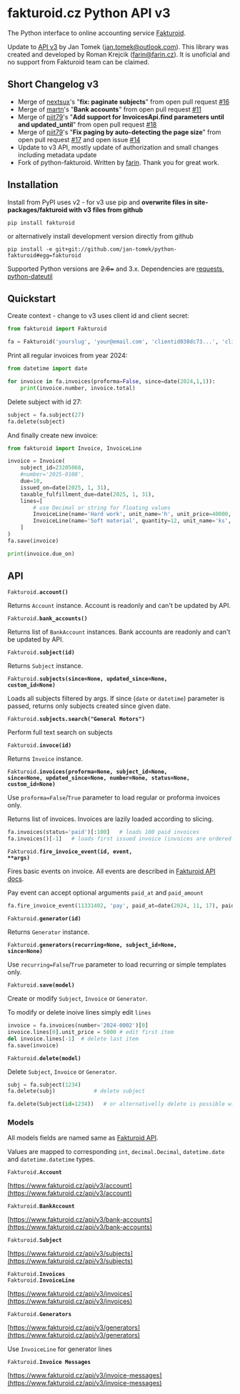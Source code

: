 # fakturoid.cz Python API v3

The Python interface to online accounting service [Fakturoid](http://fakturoid.cz/).

Update to [API v3](https://www.fakturoid.cz/api/v3) by Jan Tomek ([jan.tomek@outlook.com](mailto:jan.tomek@outlook.com)).
This library was created and developed by Roman Krejcik ([farin@farin.cz](mailto:farin@farin.cz)).
It is unoficial and no support from Fakturoid team can be claimed.

## Short Changelog v3

- Merge of [nextsux](https://github.com/nextsux)'s "**fix: paginate subjects**" from open pull request [#16](https://github.com/farin/python-fakturoid/pull/16)
- Merge of [martn](https://github.com/martn)'s "**Bank accounts**" from open pull request [#11](https://github.com/farin/python-fakturoid/pull/11)
- Merge of [piit79](https://github.com/piit79)'s "**Add support for InvoicesApi.find parameters until and updated_until**" from open pull request [#18](https://github.com/farin/python-fakturoid/pull/18)
- Merge of [piit79](https://github.com/piit79)'s "**Fix paging by auto-detecting the page size**" from open pull request [#17](https://github.com/farin/python-fakturoid/pull/17) and open issue [#14](https://github.com/farin/python-fakturoid/issues/14) 
- Update to v3 API, mostly update of authorization and small changes including metadata update 
- Fork of python-fakturoid. Written by [farin](https://github.com/farin). Thank you for great work.  

## Installation

Install from PyPI uses v2 - for v3 use pip and <b>overwrite files in site-packages/fakturoid with v3 files from github</b> 

    pip install fakturoid 

or alternatively install development version directly from github

    pip install -e git+git://github.com/jan-tomek/python-fakturoid#egg=fakturoid

Supported Python versions are ~~2.6+~~ and 3.x. Dependencies are [requests](https://pypi.python.org/pypi/requests),
[python-dateutil](https://pypi.python.org/pypi/python-dateutil/2.1)

## Quickstart

Create context - change to v3 uses client id and client secret:
```python
from fakturoid import Fakturoid

fa = Fakturoid('yourslug', 'your@email.com', 'clientid038dc73...', 'clientsecret7452f8..,','YourApp (yourname@example.com)')
```

Print all regular invoices from year 2024:
```python
from datetime import date

for invoice in fa.invoices(proforma=False, since=date(2024,1,1)):
    print(invoice.number, invoice.total)
```

Delete subject with id 27:
```python
subject = fa.subject(27)
fa.delete(subject)
```

And finally create new invoice:
```python
from fakturoid import Invoice, InvoiceLine

invoice = Invoice(
    subject_id=23205068,
    #number='2025-0108',
    due=10,
    issued_on=date(2025, 1, 31),
    taxable_fulfillment_due=date(2025, 1, 31),
    lines=[
        # use Decimal or string for floating values
        InvoiceLine(name='Hard work', unit_name='h', unit_price=40000, vat_rate=21),
        InvoiceLine(name='Soft material', quantity=12, unit_name='ks', unit_price="4.60", vat_rate=21),
    ]
)
fa.save(invoice)

print(invoice.due_on)
```

## API

<code>Fakturoid.<b>account()</b></code>

Returns `Account` instance. Account is readonly and can't be updated by API.

<code>Fakturoid.<b>bank_accounts()</b></code>

Returns list of `BankAccount` instances. Bank accounts are readonly and can't be updated by API.

<code>Fakturoid.<b>subject(id)</b></code>

Returns `Subject` instance.

<code>Fakturoid.<b>subjects(since=None, updated_since=None, custom_id=None)</b></code>

Loads all subjects filtered by args.
If since (`date` or `datetime`) parameter is passed, returns only subjects created since given date.

<code>Fakturoid.<b>subjects.search("General Motors")</b></code>

Perform full text search on subjects

<code>Fakturoid.<b>invoce(id)</b></code>

Returns `Invoice` instance.

<code>Fakturoid.<b>invoices(proforma=None, subject_id=None, since=None, updated_since=None, number=None, status=None, custom_id=None)</b></code>

Use `proforma=False`/`True` parameter to load regular or proforma invoices only.

Returns list of invoices. Invoices are lazily loaded according to slicing.
```python
fa.invoices(status='paid')[:100]   # loads 100 paid invoices
fa.invoices()[-1]   # loads first issued invoice (invoices are ordered from latest to first)
```

<code>Fakturoid.<b>fire_invoice_event(id, event, **args)</b></code>

Fires basic events on invoice. All events are described in [Fakturoid API docs](http://docs.fakturoid.apiary.io/#reference/invoices/invoice-actions/akce-nad-fakturou).

Pay event can accept optional arguments `paid_at` and `paid_amount`
```python
fa.fire_invoice_event(11331402, 'pay', paid_at=date(2024, 11, 17), paid_amount=2000)
```

<code>Fakturoid.<b>generator(id)</b></code>

Returns `Generator` instance.

<code>Fakturoid.<b>generators(recurring=None, subject_id=None, since=None)</b></code>

Use `recurring=False`/`True` parameter to load recurring or simple templates only.

<code>Fakturoid.<b>save(model)</b></code>

Create or modify `Subject`, `Invoice` or `Generator`.

To modify or delete inoive lines simply edit `lines`

```python
invoice = fa.invoices(number='2024-0002')[0]
invoice.lines[0].unit_price = 5000 # edit first item
del invoice.lines[-1]  # delete last item
fa.save(invoice)
```

<code>Fakturoid.<b>delete(model)</b></code><br>

Delete `Subject`, `Invoice` or `Generator`.

```python
subj = fa.subject(1234)
fa.delete(subj)            # delete subject

fa.delete(Subject(id=1234))   # or alternativelly delete is possible without object loading
```

### Models

All models fields are named same as  [Fakturoid API](https://www.fakturoid.cz/api/v3).

Values are mapped to corresponding `int`, `decimal.Decimal`, `datetime.date` and `datetime.datetime` types.

<code>Fakturoid.<b>Account</b></code>

[https://www.fakturoid.cz/api/v3/account](https://www.fakturoid.cz/api/v3/account)

<code>Fakturoid.<b>BankAccount</b></code>

[https://www.fakturoid.cz/api/v3/bank-accounts](https://www.fakturoid.cz/api/v3/bank-accounts)

<code>Fakturoid.<b>Subject</b></code>

[https://www.fakturoid.cz/api/v3/subjects](https://www.fakturoid.cz/api/v3/subjects)

<code>Fakturoid.<b>Invoices</b></code><br>
<code>Fakturoid.<b>InvoiceLine</b></code>

[https://www.fakturoid.cz/api/v3/invoices](https://www.fakturoid.cz/api/v3/invoices)

<code>Fakturoid.<b>Generators</b></code>

[https://www.fakturoid.cz/api/v3/generators](https://www.fakturoid.cz/api/v3/generators)

Use `InvoiceLine` for generator lines

<code>Fakturoid.<b>Invoice Messages</b></code>

[https://www.fakturoid.cz/api/v3/invoice-messages](https://www.fakturoid.cz/api/v3/invoice-messages)
